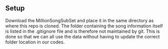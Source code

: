 ## Setup

Download the MillionSongSubSet and place it in the same directory as where this repo is cloned. The folder containing the song information itself is listed in the .gitignore file and is therefore not maintained by git. This is done so that we can all use the data without having to update the correct folder location in our codes.


